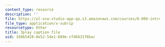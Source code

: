 ```yaml
---
content_type: resource
description: ''
file: https://ol-ocw-studio-app-qa.s3.amazonaws.com/courses/6-006-introduction-to-algorithms-fall-2011/160b54288e5254e1889ecf48431f6bac_5JxShDZ_ylo.srt
file_type: application/x-subrip
resourcetype: Other
title: 3play caption file
uid: 160b5428-8e52-54e1-889e-cf48431f6bac
---
```

